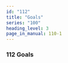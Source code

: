 ```yaml
---
id: "112"
title: "Goals"
series: "100"
heading_level: 3
page_in_manual: 110-1
---
```


### 112 Goals